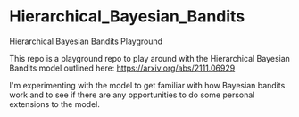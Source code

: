 # Hierarchical_Bayesian_Bandits
Hierarchical Bayesian Bandits Playground

This repo is a playground repo to play around with the Hierarchical Bayesian Bandits model outlined here: https://arxiv.org/abs/2111.06929

I'm experimenting with the model to get familiar with how Bayesian bandits work and to see if there are any opportunities to do some personal extensions to the model.
